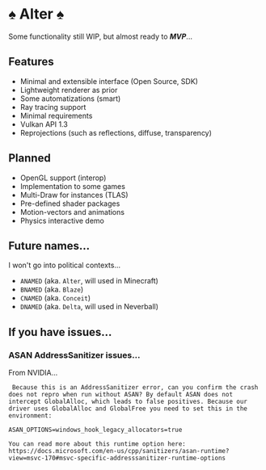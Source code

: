 # ♠ Alter ♠

Some functionality still WIP, but almost ready to ***MVP***...

## Features

- Minimal and extensible interface (Open Source, SDK)
- Lightweight renderer as prior
- Some automatizations (smart)
- Ray tracing support
- Minimal requirements
- Vulkan API 1.3
- Reprojections (such as reflections, diffuse, transparency)

## Planned

- OpenGL support (interop)
- Implementation to some games
- Multi-Draw for instances (TLAS)
- Pre-defined shader packages
- Motion-vectors and animations
- Physics interactive demo

## Future names...

I won't go into political contexts... 

- `ANAMED` (aka. `Alter`, will used in Minecraft)
- `BNAMED` (aka. `Blaze`)
- `CNAMED` (aka. `Conceit`)
- `DNAMED` (aka. `Delta`, will used in Neverball)

## If you have issues...

### ASAN AddressSanitizer issues...

From NVIDIA...

```
 Because this is an AddressSanitizer error, can you confirm the crash does not repro when run without ASAN? By default ASAN does not intercept GlobalAlloc, which leads to false positives. Because our driver uses GlobalAlloc and GlobalFree you need to set this in the environment:

ASAN_OPTIONS=windows_hook_legacy_allocators=true

You can read more about this runtime option here: https://docs.microsoft.com/en-us/cpp/sanitizers/asan-runtime?view=msvc-170#msvc-specific-addresssanitizer-runtime-options
```
